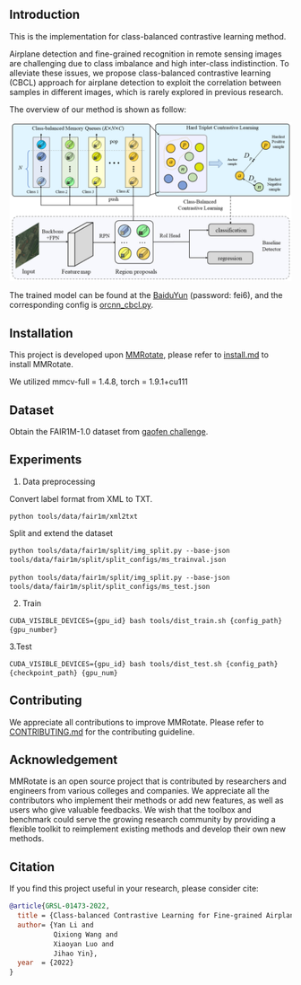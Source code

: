 ## Introduction

This is the implementation for class-balanced contrastive learning method.

Airplane detection and fine-grained recognition in remote sensing images are challenging due to class imbalance and high inter-class indistinction. To alleviate these issues, we propose class-balanced contrastive learning (CBCL) approach for airplane detection to exploit the correlation between samples in different images, which is rarely explored in previous research. 

The overview of our method is shown as follow:
<div align="center">
  <img src="resources/fig-CBCL.png" width="600"/>
</div>

The trained model can be found at the [BaiduYun](https://pan.baidu.com/s/1RjT67g7ehq5NJpC3-Bw6iA) (password: fei6), and the corresponding config is [orcnn_cbcl.py](configs/cbcl/orcnn_cbcl.py).

## Installation

This project is developed upon [MMRotate](https://github.com/open-mmlab/mmrotate), please refer to [install.md](docs/en/install.md) to install MMRotate.

We utilized mmcv-full = 1.4.8, torch = 1.9.1+cu111
## Dataset

Obtain the FAIR1M-1.0 dataset from [gaofen challenge](http://gaofen-challenge.com/benchmark).

## Experiments

1. Data preprocessing

Convert label format from XML to TXT.
```shell
python tools/data/fair1m/xml2txt
```
Split and extend the dataset
```shell
python tools/data/fair1m/split/img_split.py --base-json tools/data/fair1m/split/split_configs/ms_trainval.json

python tools/data/fair1m/split/img_split.py --base-json tools/data/fair1m/split/split_configs/ms_test.json
```
2. Train
```shell
CUDA_VISIBLE_DEVICES={gpu_id} bash tools/dist_train.sh {config_path} {gpu_number}
```
3.Test
```shell
CUDA_VISIBLE_DEVICES={gpu_id} bash tools/dist_test.sh {config_path} {checkpoint_path} {gpu_num}
```

## Contributing

We appreciate all contributions to improve MMRotate. Please refer to [CONTRIBUTING.md](.github/CONTRIBUTING.md) for the contributing guideline.

## Acknowledgement

MMRotate is an open source project that is contributed by researchers and engineers from various colleges and companies. We appreciate all the contributors who implement their methods or add new features, as well as users who give valuable feedbacks. We wish that the toolbox and benchmark could serve the growing research community by providing a flexible toolkit to reimplement existing methods and develop their own new methods.

## Citation

If you find this project useful in your research, please consider cite:

```bibtex
@article{GRSL-01473-2022,
  title = {Class-balanced Contrastive Learning for Fine-grained Airplane Detection},
  author= {Yan Li and 
           Qixiong Wang and 
           Xiaoyan Luo and 
           Jihao Yin},
  year  = {2022}
}
```